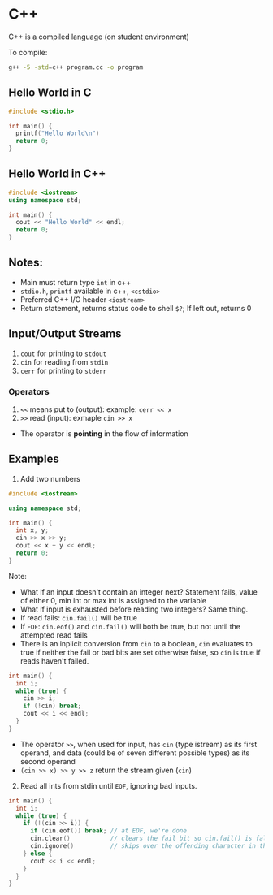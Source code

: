 # C++
C++ is a compiled language (on student environment)

To compile:
```bash
g++ -5 -std=c++ program.cc -o program
```


## Hello World in C
```c
#include <stdio.h>

int main() {
  printf("Hello World\n")
  return 0;
}
```


## Hello World in C++
```c++
#include <iostream>
using namespace std;

int main() {
  cout << "Hello World" << endl;
  return 0;
}
```


## Notes:
  - Main must return type `int` in c++
  - `stdio.h`, `printf` available in c++, `<cstdio>`
  - Preferred C++ I/O header `<iostream>`
  - Return statement, returns status code to shell `$?`; If left out, returns 0

## Input/Output Streams
  1. `cout` for printing to `stdout`
  2. `cin` for reading from `stdin`
  3. `cerr` for printing to `stderr`

### Operators
  1. `<<` means put to (output): example: `cerr << x`
  2. `>>` read (input): exmaple `cin >> x`

  - The operator is **pointing** in the flow of information

## Examples
  1. Add two numbers
```c++
#include <iostream>

using namespace std;

int main() {
  int x, y;
  cin >> x >> y;
  cout << x + y << endl;
  return 0;
}
```

Note:
  - What if an input doesn't contain an integer next?
      Statement fails, value of either 0, min int or max int is assigned to the variable
  - What if input is exhausted before reading two integers? Same thing.
  - If read fails: `cin.fail()` will be true
  - If `EOF`: `cin.eof()` and `cin.fail()` will both be true, but not until the attempted read fails
  - There is an inplicit conversion from `cin` to a boolean, `cin` evaluates to true if neither the fail or bad bits are set otherwise false, so `cin` is true if reads haven't failed.
```c++
int main() {
  int i;
  while (true) {
    cin >> i;
    if (!cin) break;
    cout << i << endl;
  }
}
```
  - The operator `>>`, when used for input, has `cin` (type istream) as its first operand, and data (could be of seven different possible types) as its second operand
  - `(cin >> x) >> y >> z` return the stream given (`cin`)

  2. Read all ints from stdin until `EOF`, ignoring bad inputs.
```c++
int main() {
  int i;
  while (true) {
    if (!(cin >> i)) {
      if (cin.eof()) break; // at EOF, we're done
      cin.clear()           // clears the fail bit so cin.fail() is false
      cin.ignore()          // skips over the offending character in the stream
    } else {
      cout << i << endl;
    }
  }
}
```

